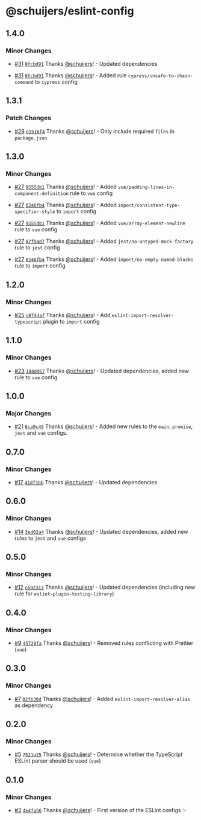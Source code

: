 # @schuijers/eslint-config

## 1.4.0

### Minor Changes

- [#31](https://github.com/schuijers/eslint-config/pull/31)
  [`8fcbd91`](https://github.com/schuijers/eslint-config/commit/8fcbd914fc4fac564920b4630395c6ada82b26b2)
  Thanks [@schuijers](https://github.com/schuijers)! - Updated dependencies

- [#31](https://github.com/schuijers/eslint-config/pull/31)
  [`8fcbd91`](https://github.com/schuijers/eslint-config/commit/8fcbd914fc4fac564920b4630395c6ada82b26b2)
  Thanks [@schuijers](https://github.com/schuijers)! - Added rule `cypress/unsafe-to-chain-command`
  to `cypress` config

## 1.3.1

### Patch Changes

- [#29](https://github.com/schuijers/eslint-config/pull/29)
  [`e1516f4`](https://github.com/schuijers/eslint-config/commit/e1516f484e5fac882faad6ceff0f92424e1cca53)
  Thanks [@schuijers](https://github.com/schuijers)! - Only include required `files` in
  `package.json`

## 1.3.0

### Minor Changes

- [#27](https://github.com/schuijers/eslint-config/pull/27)
  [`9555db1`](https://github.com/schuijers/eslint-config/commit/9555db1a823b18bcbe6288697e7200f8198a62f9)
  Thanks [@schuijers](https://github.com/schuijers)! - Added
  `vue/padding-lines-in-component-definition` rule to `vue` config

- [#27](https://github.com/schuijers/eslint-config/pull/27)
  [`0246fb4`](https://github.com/schuijers/eslint-config/commit/0246fb44d7bcd870e0dbbccc9a0e942dceca0101)
  Thanks [@schuijers](https://github.com/schuijers)! - Added
  `import/consistent-type-specifier-style` to `import` config

- [#27](https://github.com/schuijers/eslint-config/pull/27)
  [`9555db1`](https://github.com/schuijers/eslint-config/commit/9555db1a823b18bcbe6288697e7200f8198a62f9)
  Thanks [@schuijers](https://github.com/schuijers)! - Added `vue/array-element-newline` rule to
  `vue` config

- [#27](https://github.com/schuijers/eslint-config/pull/27)
  [`07f94d7`](https://github.com/schuijers/eslint-config/commit/07f94d74e182c9b3e494bf191ad0861a547523d4)
  Thanks [@schuijers](https://github.com/schuijers)! - Added `jest/no-untyped-mock-factory` rule to
  `jest` config

- [#27](https://github.com/schuijers/eslint-config/pull/27)
  [`0246fb4`](https://github.com/schuijers/eslint-config/commit/0246fb44d7bcd870e0dbbccc9a0e942dceca0101)
  Thanks [@schuijers](https://github.com/schuijers)! - Added `import/no-empty-named-blocks` rule to
  `import` config

## 1.2.0

### Minor Changes

- [#25](https://github.com/schuijers/eslint-config/pull/25)
  [`c0744af`](https://github.com/schuijers/eslint-config/commit/c0744afb09b079454754816133891d2540991b0d)
  Thanks [@schuijers](https://github.com/schuijers)! - Add `eslint-import-resolver-typescript`
  plugin to `import` config

## 1.1.0

### Minor Changes

- [#23](https://github.com/schuijers/eslint-config/pull/23)
  [`144dd67`](https://github.com/schuijers/eslint-config/commit/144dd67af0dbd08ab78afc466ffb68df5f0b8a82)
  Thanks [@schuijers](https://github.com/schuijers)! - Updated dependencies, added new rule to `vue`
  config

## 1.0.0

### Major Changes

- [#21](https://github.com/schuijers/eslint-config/pull/21)
  [`6ca9c49`](https://github.com/schuijers/eslint-config/commit/6ca9c49fe1514583061076e57cbfb5e68fe452f0)
  Thanks [@schuijers](https://github.com/schuijers)! - Added new rules to the `main`, `promise`,
  `jest` and `vue` configs.

## 0.7.0

### Minor Changes

- [#17](https://github.com/schuijers/eslint-config/pull/17)
  [`41df1bb`](https://github.com/schuijers/eslint-config/commit/41df1bbdb5de2c49056c0249d048cb0e73f17c6e)
  Thanks [@schuijers](https://github.com/schuijers)! - Updated dependencies

## 0.6.0

### Minor Changes

- [#14](https://github.com/schuijers/eslint-config/pull/14)
  [`3ed02a4`](https://github.com/schuijers/eslint-config/commit/3ed02a4a73c904dc4378fa7c1e392acf07fe19c5)
  Thanks [@schuijers](https://github.com/schuijers)! - Updated dependencies, added new rules to
  `jest` and `vue` configs

## 0.5.0

### Minor Changes

- [#12](https://github.com/schuijers/eslint-config/pull/12)
  [`c692313`](https://github.com/schuijers/eslint-config/commit/c692313410112f7a1bbfead0cadaa92d98e91e41)
  Thanks [@schuijers](https://github.com/schuijers)! - Updated dependencies (including new rule for
  `eslint-plugin-testing-library`)

## 0.4.0

### Minor Changes

- [#9](https://github.com/schuijers/eslint-config/pull/9)
  [`45720fa`](https://github.com/schuijers/eslint-config/commit/45720faa552b769c1ccc5498f12ea10c18590c6d)
  Thanks [@schuijers](https://github.com/schuijers)! - Removed rules conflicting with Prettier
  (`vue`)

## 0.3.0

### Minor Changes

- [#7](https://github.com/schuijers/eslint-config/pull/7)
  [`02fb30d`](https://github.com/schuijers/eslint-config/commit/02fb30d54418137f55df4debb08b16b3d89aa21d)
  Thanks [@schuijers](https://github.com/schuijers)! - Added `eslint-import-resolver-alias` as
  dependency

## 0.2.0

### Minor Changes

- [#5](https://github.com/schuijers/eslint-config/pull/5)
  [`7521a25`](https://github.com/schuijers/eslint-config/commit/7521a25ef089afda8b9a763f41e603586c40843c)
  Thanks [@schuijers](https://github.com/schuijers)! - Determine whether the TypeScript ESLint
  parser should be used (`vue`)

## 0.1.0

### Minor Changes

- [#3](https://github.com/schuijers/eslint-config/pull/3)
  [`4e4fa56`](https://github.com/schuijers/eslint-config/commit/4e4fa567fa67f3eb0aedd0569f70aadfdd2af7ac)
  Thanks [@schuijers](https://github.com/schuijers)! - First version of the ESLint configs ✨
